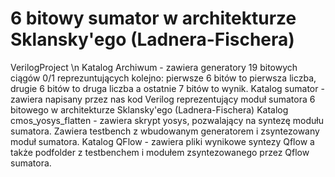 # 6 bitowy sumator w architekturze Sklansky'ego (Ladnera-Fischera)
VerilogProject \n
Katalog Archiwum - zawiera generatory 19 bitowych ciągów 0/1 reprezuntujących kolejno: pierwsze 6 bitów to pierwsza liczba, drugie 6 bitów to druga liczba a ostatnie 7 bitów to wynik.
Katalog sumator - zawiera napisany przez nas kod Verilog reprezentujący moduł sumatora 6 bitowego w architekturze Sklansky'ego (Ladnera-Fischera)
Katalog cmos_yosys_flatten - zawiera skrypt yosys, pozwalający na syntezę modułu sumatora. Zawiera testbench z wbudowanym generatorem i zsyntezowany moduł sumatora.
Katalog QFlow - zawiera pliki wynikowe syntezy Qflow a także podfolder z testbenchem i modułem zsyntezowanego przez Qflow sumatora.
